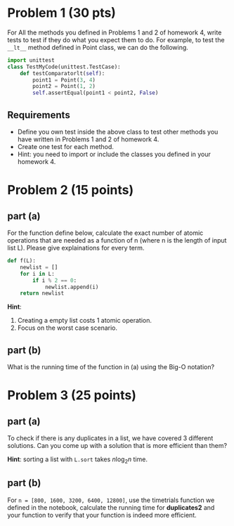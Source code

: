 # Problem 1 (30 pts)

For All the methods you defined in Problems 1 and 2 of homework 4, write tests to test if they do what you expect them to do. For example, to test the `__lt__` method defined in Point class, we can do the following.

```python
import unittest
class TestMyCode(unittest.TestCase):
    def testComparatorlt(self):
        point1 = Point(3, 4)
        point2 = Point(1, 2)
        self.assertEqual(point1 < point2, False)
```


## Requirements

-   Define you own test inside the above class to test other methods you have written in Problems 1 and 2 of homework 4.
-   Create one test for each method.
-   Hint: you need to import or include the classes you defined in your homework 4.


# Problem 2 (15 points)


## part (a)

For the function define below, calculate the exact number of atomic operations that are needed as a function of n (where n is the length of input list L). Please give explainations for every term.

```python
def f(L):
    newlist = []
    for i in L: 
        if i % 2 == 0:
            newlist.append(i)
    return newlist 
```

**Hint**:

1.  Creating a empty list costs 1 atomic operation.
2.  Focus on the worst case scenario.


## part (b)

What is the running time of the function in (a) using the Big-O notation?


# Problem 3 (25 points)


## part (a)

To check if there is any duplicates in a list, we have covered 3 different solutions. Can you come up with a solution that is more efficient than them?

**Hint**: sorting a list with `L.sort` takes $n\log_{2}n$ time.


## part (b)

For `n = [800, 1600, 3200, 6400, 12800]`, use the timetrials function we defined in the notebook, calculate the running time for **duplicates2** and your function to verify that your function is indeed more efficient.
